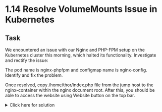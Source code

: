 # 1.14 Resolve VolumeMounts Issue in Kubernetes

## Task
We encountered an issue with our Nginx and PHP-FPM setup on the Kubernetes cluster this morning, which halted its functionality. Investigate and rectify the issue:

The pod name is nginx-phpfpm and configmap name is nginx-config. Identify and fix the problem.

Once resolved, copy /home/thor/index.php file from the jump host to the nginx-container within the nginx document root. After this, you should be able to access the website using Website button on the top bar.
<details>
  <summary>Click here for solution</summary>

  ## Solution
  1. Copy current pod configuration to YAML (or create it) + Troubleshooting
  ```bash
  kubectl get pod nginx-phpfpm -o yaml > ningx-phpfpm.yaml
  # This will be needed to recreate the pod later
  
  kubectl describe pod nginx-phpfpm
  kubectl logs nginx-phpfpm -c nginx-container
  kubectl logs nginx-phpfpm
  kubectl get configmap nginx-config -o yaml
  ```
  We notice PHP-FPM wrote into /var/www/html while Nginx served from /usr/share/nginx/html 
    
  In the ConfigMap, we notice root /var/www/html and listen 8099  
    
  While listening on port 8099 is unusual (usually port 80), here it's part of the configuration, so no need to change it  
    
  So the problem is clearly the mismatch between where PHP-FPM writes and where Nginx serves.  
  
  2. Edit (or create) the YAML  
  
  In order to clean up, we removed:  
    - The entire "status:" section at the end  
    - Under "metadata:", annotations (and it's nested content), resourceVersion, uid, creationTimestap, any managedFields  
    - Under spec, dnsPolicy, enableServiceLinks, nodeName, preemptionPolicy, proprity, schedulername, securityContext, serviceAccount, serviceAccountName, terminationGracePeriodSeconds, entire tolerations list, any imagePullPolicy, any terminationMessagePath  

  ```yaml
  # Expected yaml
  apiVersion: v1
  kind: Pod
  metadata:
    labels:
      app: php-app
    name: nginx-phpfpm
    namespace: default
  spec:
    containers:
    - image: php:7.2-fpm-alpine
      imagePullPolicy: IfNotPresent
      name: php-fpm-container
      resources: {}
      terminationMessagePath: /dev/termination-log
      terminationMessagePolicy: File
      volumeMounts:
      - mountPath: /usr/share/nginx/html  # Changed to match Nginx
        name: shared-files
      - mountPath: /var/run/secrets/kubernetes.io/serviceaccount
        name: kube-api-access-6px6z
        readOnly: true
    - image: nginx:latest
      imagePullPolicy: Always
      name: nginx-container
      resources: {}
      terminationMessagePath: /dev/termination-log
      terminationMessagePolicy: File
      volumeMounts:
      - mountPath: /usr/share/nginx/html
        name: shared-files
      - mountPath: /etc/nginx/nginx.conf
        name: nginx-config-volume
        subPath: nginx.conf
      - mountPath: /var/run/secrets/kubernetes.io/serviceaccount
        name: kube-api-access-6px6z
        readOnly: true
    restartPolicy: Always
    volumes:
    - emptyDir: {}
      name: shared-files
    - configMap:
        defaultMode: 420
        name: nginx-config
      name: nginx-config-volume
    - name: kube-api-access-6px6z
      projected:
        defaultMode: 420
        sources:
        - serviceAccountToken:
            expirationSeconds: 3607
            path: token
        - configMap:
            items:
            - key: ca.crt
              path: ca.crt
            name: kube-root-ca.crt
        - downwardAPI:
            items:
            - fieldRef:
                apiVersion: v1
                fieldPath: metadata.namespace
              path: namespace
  ```
  3. Edit ConfigMap
  ```yaml
  # Here, we need to change the root to correct the mismatch
  apiVersion: v1
  data:
    nginx.conf: |
      events {
      }
      http {
        server {
          listen 8099 default_server;
          listen [::]:8099 default_server;
  
          # Set nginx to serve files from the shared volume!
          root /usr/share/nginx/html;              # <- Change here
          index  index.html index.htm index.php;
          server_name _;
          location / {
            try_files $uri $uri/ =404;
          }
          location ~ \.php$ {
            include fastcgi_params;
            fastcgi_param REQUEST_METHOD $request_method;
            fastcgi_param SCRIPT_FILENAME $document_root$fastcgi_script_name;
            fastcgi_pass 127.0.0.1:9000;
          }
        }
      }
  kind: ConfigMap
  metadata:
    annotations:
      kubectl.kubernetes.io/last-applied-configuration: |
        {"apiVersion":"v1","data":{"nginx.conf":"events {\n}\nhttp {\n  server {\n    listen 8099 default_server;\n    listen [::]:8099 default_server;\n\n    # Set nginx to serve files from the shared volume!\n    root /var/www/html;\n    index  index.html index.htm index.php;\n    server_name _;\n    location / {\n      try_files $uri $uri/ =404;\n    }\n    location ~ \\.php$ {\n      include fastcgi_params;\n      fastcgi_param REQUEST_METHOD $request_method;\n      fastcgi_param SCRIPT_FILENAME $document_root$fastcgi_script_name;\n      fastcgi_pass 127.0.0.1:9000;\n    }\n  }\n}\n"},"kind":"ConfigMap","metadata":{"annotations":{},"name":"nginx-config","namespace":"default"}}
    creationTimestamp: "2025-07-16T01:03:13Z"
    name: nginx-config
    namespace: default
    resourceVersion: "6278"
    uid: 21b033c6-b854-4a9b-83f3-2d0846f25a85
  ```
  4. Delete and recreate pod
  ```bash
  kubectl delete pod nginx-phpfpm
  kubectl apply -f nginx-phpfpm.yaml
  ```
  5. Copy the index.php file into the container
  ```bash
  kubectl cp /home/thor/index.php \
  nginx-phpfpm:/usr/share/nginx/html/index.php \
  -c php-fpm-container
  ```
  6. Verify
  ```bash
  kubectl get pods nginx-phpfpm

  # Verify file presence
  kubectl exec nginx-phpfpm -c nginx-container -- ls /usr/share/nginx/html
  ```
  Go to the web interface, it should work now.
</details>
